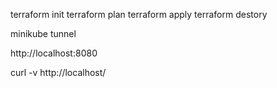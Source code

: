 terraform init
terraform plan
terraform apply
terraform destory

minikube tunnel

http://localhost:8080

curl -v http://localhost/